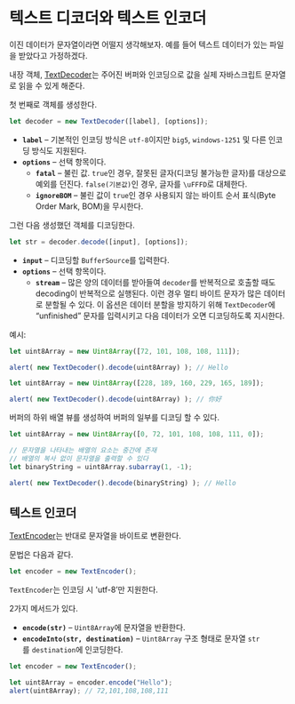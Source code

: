 # 텍스트 디코더와 텍스트 인코더

이진 데이터가 문자열이라면 어떨지 생각해보자. 예를 들어 텍스트 데이터가 있는 파일을 받았다고 가정하겠다.

내장 객체, [TextDecoder](https://encoding.spec.whatwg.org/#interface-textdecoder)는 주어진 버퍼와 인코딩으로 값을 실제 자바스크립트 문자열로 읽을 수 있게 해준다.

첫 번째로 객체를 생성한다.

```js
let decoder = new TextDecoder([label], [options]);
```

- **`label`** – 기본적인 인코딩 방식은 `utf-8`이지만 `big5`, `windows-1251` 및 다른 인코딩 방식도 지원된다.
- **`options`** – 선택 항목이다.
    - **`fatal`** – 불린 값. `true`인 경우, 잘못된 글자(디코딩 불가능한 글자)를 대상으로 예외를 던진다. `false(기본값)`인 경우, 글자를 `\uFFFD`로 대체한다.
    - **`ignoreBOM`** – 불린 값이 `true`인 경우 사용되지 않는 바이트 순서 표식(Byte Order Mark, BOM)을 무시한다.

그런 다음 생성했던 객체를 디코딩한다.

```js
let str = decoder.decode([input], [options]);
```

- **`input`** – 디코딩할 `BufferSource`를 입력한다.
- **`options`** – 선택 항목이다.
    - **`stream`** – 많은 양의 데이터를 받아들여 `decoder`를 반복적으로 호출할 때도 decoding이 반복적으로 실행된다. 이런 경우 멀티 바이트 문자가 많은 데이터로 분할될 수 있다. 이 옵션은 데이터 분할을 방지하기 위해 `TextDecoder`에 “unfinished” 문자를 입력시키고 다음 데이터가 오면 디코딩하도록 지시한다.

예시:

```js
let uint8Array = new Uint8Array([72, 101, 108, 108, 111]);

alert( new TextDecoder().decode(uint8Array) ); // Hello
```

```js
let uint8Array = new Uint8Array([228, 189, 160, 229, 165, 189]);

alert( new TextDecoder().decode(uint8Array) ); // 你好
```

버퍼의 하위 배열 뷰를 생성하여 버퍼의 일부를 디코딩 할 수 있다.

```js
let uint8Array = new Uint8Array([0, 72, 101, 108, 108, 111, 0]);

// 문자열을 나타내는 배열의 요소는 중간에 존재
// 배열의 복사 없이 문자열을 출력할 수 있다
let binaryString = uint8Array.subarray(1, -1);

alert( new TextDecoder().decode(binaryString) ); // Hello
```

## 텍스트 인코더

[TextEncoder](https://encoding.spec.whatwg.org/#interface-textencoder)는 반대로 문자열을 바이트로 변환한다.

문법은 다음과 같다.

```js
let encoder = new TextEncoder();
```

`TextEncoder`는 인코딩 시 'utf-8’만 지원한다.

2가지 메서드가 있다.

- **`encode(str)`** – `Uint8Array`에 문자열을 반환한다.
- **`encodeInto(str, destination)`** – `Uint8Array` 구조 형태로 문자열 `str`를 `destination`에 인코딩한다.

```js
let encoder = new TextEncoder();

let uint8Array = encoder.encode("Hello");
alert(uint8Array); // 72,101,108,108,111
```


